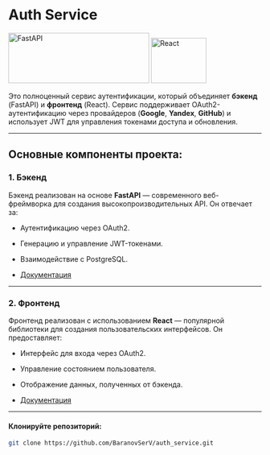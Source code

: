 # Auth Service

<img src="https://fastapi.tiangolo.com/img/logo-margin/logo-teal.png" alt="FastAPI" width="280" height="100">

<img src="https://upload.wikimedia.org/wikipedia/commons/thumb/a/a7/React-icon.svg/512px-React-icon.svg.png" alt="React" width="110" height="90">

Это полноценный сервис аутентификации, который объединяет **бэкенд** (FastAPI) и **фронтенд** (React). Сервис поддерживает OAuth2-аутентификацию через провайдеров (**Google**, **Yandex**, **GitHub**) и использует JWT для управления токенами доступа и обновления.

---

## Основные компоненты проекта:

### 1. Бэкенд 



Бэкенд реализован на основе **FastAPI** — современного веб-фреймворка для создания высокопроизводительных API. Он отвечает за:

- Аутентификацию через OAuth2.
- Генерацию и управление JWT-токенами.
- Взаимодействие с PostgreSQL.

- [Документация](backend/README.md)

---

### 2. Фронтенд

Фронтенд реализован с использованием **React** — популярной библиотеки для создания пользовательских интерфейсов. Он предоставляет:

- Интерфейс для входа через OAuth2.
- Управление состоянием пользователя.
- Отображение данных, полученных от бэкенда.

- [Документация](frontend/README.md)

---

#### Клонируйте репозиторий:

```bash
git clone https://github.com/BaranovSerV/auth_service.git
```